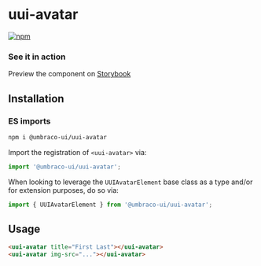 # uui-avatar

[![npm](https://img.shields.io/npm/v/@umbraco-ui/uui-avatar?logoColor=%231B264F)](https://www.npmjs.com/package/@umbraco-ui/uui-avatar)

### See it in action

Preview the component on [Storybook](http://localhost:6006/?path=/story/uui-avatar)

## Installation

### ES imports

```zsh
npm i @umbraco-ui/uui-avatar
```

Import the registration of `<uui-avatar>` via:

```javascript
import '@umbraco-ui/uui-avatar';
```

When looking to leverage the `UUIAvatarElement` base class as a type and/or for extension purposes, do so via:

```javascript
import { UUIAvatarElement } from '@umbraco-ui/uui-avatar';
```

## Usage

```html
<uui-avatar title="First Last"></uui-avatar>
<uui-avatar img-src="..."></uui-avatar>
```

